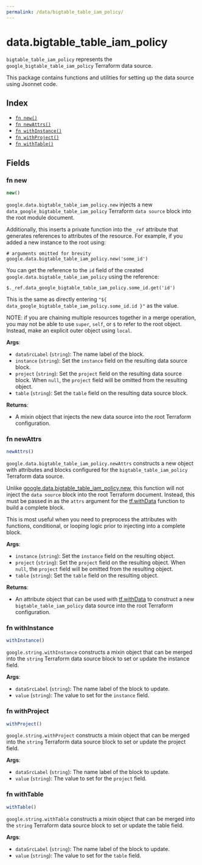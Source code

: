 ```yaml
---
permalink: /data/bigtable_table_iam_policy/
---
```


# data.bigtable_table_iam_policy

`bigtable_table_iam_policy` represents the `google_bigtable_table_iam_policy` Terraform data source.



This package contains functions and utilities for setting up the data source using Jsonnet code.


## Index

* [`fn new()`](#fn-new)
* [`fn newAttrs()`](#fn-newattrs)
* [`fn withInstance()`](#fn-withinstance)
* [`fn withProject()`](#fn-withproject)
* [`fn withTable()`](#fn-withtable)

## Fields

### fn new

```ts
new()
```


`google.data.bigtable_table_iam_policy.new` injects a new `data_google_bigtable_table_iam_policy` Terraform `data source`
block into the root module document.

Additionally, this inserts a private function into the `_ref` attribute that generates references to attributes of the
resource. For example, if you added a new instance to the root using:

    # arguments omitted for brevity
    google.data.bigtable_table_iam_policy.new('some_id')

You can get the reference to the `id` field of the created `google.data.bigtable_table_iam_policy` using the reference:

    $._ref.data_google_bigtable_table_iam_policy.some_id.get('id')

This is the same as directly entering `"${ data_google_bigtable_table_iam_policy.some_id.id }"` as the value.

NOTE: if you are chaining multiple resources together in a merge operation, you may not be able to use `super`, `self`,
or `$` to refer to the root object. Instead, make an explicit outer object using `local`.

**Args**:
  - `dataSrcLabel` (`string`): The name label of the block.
  - `instance` (`string`): Set the `instance` field on the resulting data source block.
  - `project` (`string`): Set the `project` field on the resulting data source block. When `null`, the `project` field will be omitted from the resulting object.
  - `table` (`string`): Set the `table` field on the resulting data source block.

**Returns**:
- A mixin object that injects the new data source into the root Terraform configuration.


### fn newAttrs

```ts
newAttrs()
```


`google.data.bigtable_table_iam_policy.newAttrs` constructs a new object with attributes and blocks configured for the `bigtable_table_iam_policy`
Terraform data source.

Unlike [google.data.bigtable_table_iam_policy.new](#fn-new), this function will not inject the `data source`
block into the root Terraform document. Instead, this must be passed in as the `attrs` argument for the
[tf.withData](https://github.com/tf-libsonnet/core/tree/main/docs#fn-withdata) function to build a complete block.

This is most useful when you need to preprocess the attributes with functions, conditional, or looping logic prior to
injecting into a complete block.

**Args**:
  - `instance` (`string`): Set the `instance` field on the resulting object.
  - `project` (`string`): Set the `project` field on the resulting object. When `null`, the `project` field will be omitted from the resulting object.
  - `table` (`string`): Set the `table` field on the resulting object.

**Returns**:
  - An attribute object that can be used with [tf.withData](https://github.com/tf-libsonnet/core/tree/main/docs#fn-withdata) to construct a new `bigtable_table_iam_policy` data source into the root Terraform configuration.


### fn withInstance

```ts
withInstance()
```

`google.string.withInstance` constructs a mixin object that can be merged into the `string`
Terraform data source block to set or update the instance field.



**Args**:
  - `dataSrcLabel` (`string`): The name label of the block to update.
  - `value` (`string`): The value to set for the `instance` field.


### fn withProject

```ts
withProject()
```

`google.string.withProject` constructs a mixin object that can be merged into the `string`
Terraform data source block to set or update the project field.



**Args**:
  - `dataSrcLabel` (`string`): The name label of the block to update.
  - `value` (`string`): The value to set for the `project` field.


### fn withTable

```ts
withTable()
```

`google.string.withTable` constructs a mixin object that can be merged into the `string`
Terraform data source block to set or update the table field.



**Args**:
  - `dataSrcLabel` (`string`): The name label of the block to update.
  - `value` (`string`): The value to set for the `table` field.
